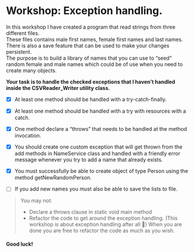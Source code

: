 # Workshop: Exception handling.

In this workshop I have created a program that read strings from three different files.  
These files contains male first names, female first names and last names.  
There is also a save feature that can be used to make your changes persistent.  
The purpose is to build a library of names that you can use to “seed” random female and male names which could be of use when you need to create many
objects.


**Your task is to handle the checked exceptions that I haven’t handled inside the CSVReader_Writer
utility class.**

- [x] At least one method should be handled with a try-catch-finally.
- [x] At least one method should be handled with a try with resources with a catch.
- [x] One method declare a “throws” that needs to be handled at the method invocation.
- [x] You should create one custom exception that will get thrown from the add methods in
NameService class and handled with a friendly error message whenever you try to add a
name that already exists.
- [x] You must successfully be able to create object of type Person using the method
getNewRandomPerson.
- [ ] If you add new names you must also be able to save the lists to file.



>You may not:
>- Declare a throws clause in static void main method
>- Refactor the code to get around the exception handling. (This workshop is about exception
handling after all ) When you are done you are free to refactor the code as much as you
wish.  

#### Good luck!